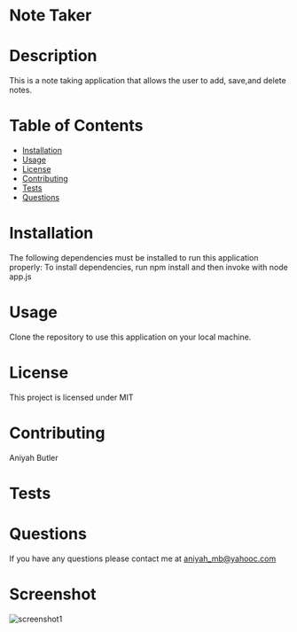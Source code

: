 # Note Taker

# Description

This is a note taking application that allows the user to add, save,and delete notes.

# Table of Contents

- [Installation](#installation)
- [Usage](#usage)
- [License](#license)
- [Contributing](#contributing)
- [Tests](#tests)
- [Questions](#questions)

# Installation

The following dependencies must be installed to run this application properly: To install dependencies, run npm install and then invoke with node app.js

# Usage

Clone the repository to use this application on your local machine.

# License

This project is licensed under MIT

# Contributing

Aniyah Butler

# Tests

# Questions

If you have any questions please contact me at aniyah_mb@yahooc.com

# Screenshot

![screenshot1](./assets/img/notetaker_screenshot.png)
